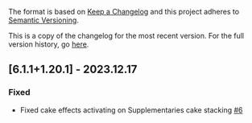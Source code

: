 The format is based on [Keep a Changelog](http://keepachangelog.com/en/1.0.0/) and this project adheres to [Semantic Versioning](http://semver.org/spec/v2.0.0.html).

This is a copy of the changelog for the most recent version. For the full version history, go [here](https://github.com/illusivesoulworks/cakechomps/blob/1.20.x/CHANGELOG.md).

## [6.1.1+1.20.1] - 2023.12.17
### Fixed
- Fixed cake effects activating on Supplementaries cake stacking [#6](https://github.com/illusivesoulworks/cakechomps/issues/6)
